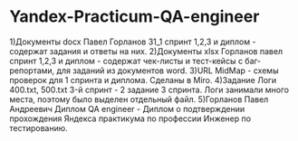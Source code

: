 # Yandex-Practicum-QA-engineer

1)Документы docx Павел Горланов 31_1 спринт 1,2,3 и диплом - содержат задания и ответы на них.
2)Документы xlsx Горланов павел спринт 1,2,3 и диплом - содержат чек-листы и тест-кейсы с баг-репортами, для заданий из документов word.
3)URL MidMap - схемы проверок для 1 спринта и диплома. Сделаны в Miro.
4)Задание Логи 400.txt, 500.txt 3-й спринт - 2 задание 3 спринта. Логи занимали много места, поэтому было выделен отдельный файл.
5)Горланов Павел Андреевич Диплом QA engineer - Диплом о подтверждении прохождения Яндекса практикума по профессии Инженер по тестированию.

